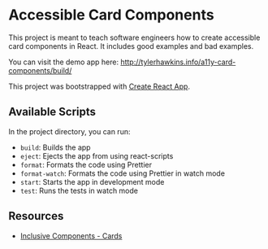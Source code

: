 # Accessible Card Components

This project is meant to teach software engineers how to create accessible card components in React. It includes good examples and bad examples.

You can visit the demo app here: http://tylerhawkins.info/a11y-card-components/build/

This project was bootstrapped with [Create React App](https://github.com/facebook/create-react-app).

## Available Scripts

In the project directory, you can run:

- `build`: Builds the app
- `eject`: Ejects the app from using react-scripts
- `format`: Formats the code using Prettier
- `format-watch`: Formats the code using Prettier in watch mode
- `start`: Starts the app in development mode
- `test`: Runs the tests in watch mode

## Resources

- [Inclusive Components - Cards](https://inclusive-components.design/cards/)
